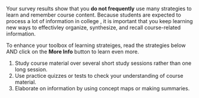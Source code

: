 Your survey results show that you **do not frequently** use many strategies to learn and remember course content. Because students are expected to process a lot of information in college , it is important that you keep learning new ways to effectivley organize, synthesize, and recall course-related information.

To enhance your toolbox of learning strateiges, read the strategies below AND click on the **More Info** button to learn even more.

1.	Study course material over several short study sessions rather than one long session.
2.	Use practice quizzes or tests to check your understanding of course material. 
3.	Elaborate on information by using concept maps or making summaries.
